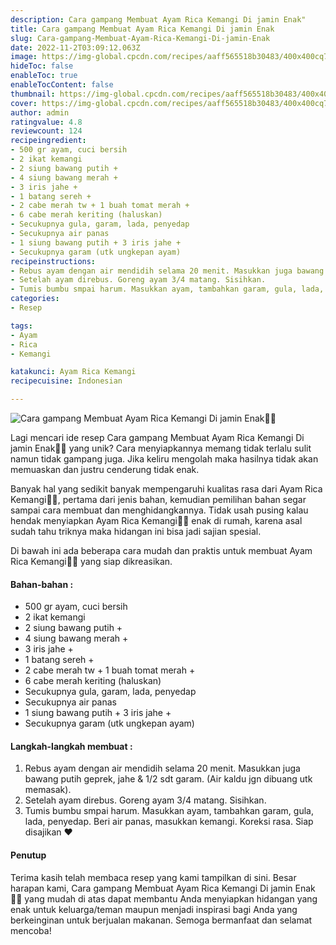 ```yaml
---
description: Cara gampang Membuat Ayam Rica Kemangi Di jamin Enak"
title: Cara gampang Membuat Ayam Rica Kemangi Di jamin Enak
slug: Cara-gampang-Membuat-Ayam-Rica-Kemangi-Di-jamin-Enak
date: 2022-11-2T03:09:12.063Z
image: https://img-global.cpcdn.com/recipes/aaff565518b30483/400x400cq70/photo.jpg
hideToc: false
enableToc: true
enableTocContent: false
thumbnail: https://img-global.cpcdn.com/recipes/aaff565518b30483/400x400cq70/photo.jpg
cover: https://img-global.cpcdn.com/recipes/aaff565518b30483/400x400cq70/photo.jpg
author: admin
ratingvalue: 4.8
reviewcount: 124
recipeingredient:
- 500 gr ayam, cuci bersih
- 2 ikat kemangi
- 2 siung bawang putih +
- 4 siung bawang merah +
- 3 iris jahe +
- 1 batang sereh +
- 2 cabe merah tw + 1 buah tomat merah +
- 6 cabe merah keriting (haluskan)
- Secukupnya gula, garam, lada, penyedap
- Secukupnya air panas
- 1 siung bawang putih + 3 iris jahe +
- Secukupnya garam (utk ungkepan ayam)
recipeinstructions:
- Rebus ayam dengan air mendidih selama 20 menit. Masukkan juga bawang putih geprek, jahe & 1/2 sdt garam. (Air kaldu jgn dibuang utk memasak).
- Setelah ayam direbus. Goreng ayam 3/4 matang. Sisihkan.
- Tumis bumbu smpai harum. Masukkan ayam, tambahkan garam, gula, lada, penyedap. Beri air panas, masukkan kemangi. Koreksi rasa. Siap disajikan ❤
categories:
- Resep

tags:
- Ayam
- Rica
- Kemangi

katakunci: Ayam Rica Kemangi
recipecuisine: Indonesian

---
```


![Cara gampang Membuat Ayam Rica Kemangi Di jamin Enak👩‍🍳](https://img-global.cpcdn.com/recipes/aaff565518b30483/400x400cq70/photo.jpg)

Lagi mencari ide resep Cara gampang Membuat Ayam Rica Kemangi Di jamin Enak👩‍🍳 yang unik? Cara menyiapkannya memang tidak terlalu sulit namun tidak gampang juga. Jika keliru mengolah maka hasilnya tidak akan memuaskan dan justru cenderung tidak enak.

Banyak hal yang sedikit banyak mempengaruhi kualitas rasa dari Ayam Rica Kemangi👩‍🍳, pertama dari jenis bahan, kemudian pemilihan bahan segar sampai cara membuat dan menghidangkannya. Tidak usah pusing kalau hendak menyiapkan Ayam Rica Kemangi👩‍🍳 enak di rumah, karena asal sudah tahu triknya maka hidangan ini bisa jadi sajian spesial.

Di bawah ini ada beberapa cara mudah dan praktis untuk membuat Ayam Rica Kemangi👩‍🍳 yang siap dikreasikan.

<!--inarticleads1-->

#### Bahan-bahan :

- 500 gr ayam, cuci bersih
- 2 ikat kemangi
- 2 siung bawang putih +
- 4 siung bawang merah +
- 3 iris jahe +
- 1 batang sereh +
- 2 cabe merah tw + 1 buah tomat merah +
- 6 cabe merah keriting (haluskan)
- Secukupnya gula, garam, lada, penyedap
- Secukupnya air panas
- 1 siung bawang putih + 3 iris jahe +
- Secukupnya garam (utk ungkepan ayam)

<!--inarticleads2-->

#### Langkah-langkah membuat :

1. Rebus ayam dengan air mendidih selama 20 menit. Masukkan juga bawang putih geprek, jahe & 1/2 sdt garam. (Air kaldu jgn dibuang utk memasak).
1. Setelah ayam direbus. Goreng ayam 3/4 matang. Sisihkan.
1. Tumis bumbu smpai harum. Masukkan ayam, tambahkan garam, gula, lada, penyedap. Beri air panas, masukkan kemangi. Koreksi rasa. Siap disajikan ❤

#### Penutup

Terima kasih telah membaca resep yang kami tampilkan di sini. Besar harapan kami, Cara gampang Membuat Ayam Rica Kemangi Di jamin Enak👩‍🍳 yang mudah di atas dapat membantu Anda menyiapkan hidangan yang enak untuk keluarga/teman maupun menjadi inspirasi bagi Anda yang berkeinginan untuk berjualan makanan. Semoga bermanfaat dan selamat mencoba!